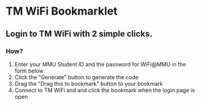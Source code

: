 # TM WiFi Bookmarklet
## Login to TM WiFi with 2 simple clicks.

### How?
1. Enter your MMU Student ID and the password for WiFi@MMU in the form below
2. Click the "Generate" button to generate the code
3. Drag the "Drag this to bookmark" button to your bookmark
4. Connect to TM WiFi and and click the bookmark when the login page is open
